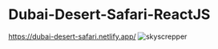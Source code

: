# Dubai-Desert-Safari-ReactJS

https://dubai-desert-safari.netlify.app/
![skyscrepper](https://github.com/HidayahJadaan/Dubai-Desert-SafariApp-ReactJS/assets/121747756/b8ac4787-ca25-49e8-ab9c-992f563e129c)
